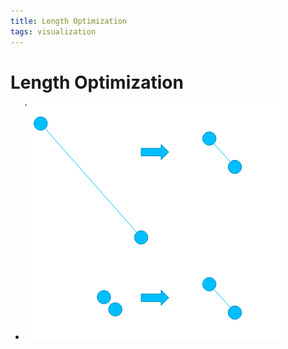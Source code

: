 ```yaml
---
title: Length Optimization
tags: visualization
---
```


# Length Optimization
- ![im](assets/Pasted%20image%2020220418123246.png)


































































































